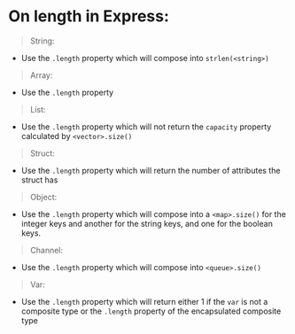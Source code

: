 # On length in Express:

>String:
  - Use the `.length` property which will compose into `strlen(<string>)`

>Array:
  - Use the `.length` property

>List:
  - Use the `.length` property which will not return the `capacity` property calculated by `<vector>.size()`

>Struct:
  - Use the `.length` property which will return the number of attributes the struct has

>Object:
  - Use the `.length` property which will compose into a `<map>.size()` for the integer keys and another for the string keys, and one for the boolean keys.

>Channel:
  - Use the `.length` property which will compose into `<queue>.size()`

>Var:
  - Use the `.length` property which will return either 1 if the `var` is not a composite type or the `.length` property of the encapsulated composite type